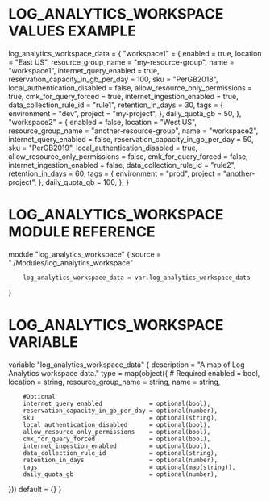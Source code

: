 # LOG_ANALYTICS_WORKSPACE VALUES EXAMPLE
  log_analytics_workspace_data = {
    "workspace1" = {
      enabled                            = true,
      location                           = "East US",
      resource_group_name                = "my-resource-group",
      name                               = "workspace1",
      internet_query_enabled             = true,
      reservation_capacity_in_gb_per_day = 100,
      sku                                = "PerGB2018",
      local_authentication_disabled      = false,
      allow_resource_only_permissions    = true,
      cmk_for_query_forced               = true,
      internet_ingestion_enabled         = true,
      data_collection_rule_id            = "rule1",
      retention_in_days                  = 30,
      tags                               = {
        environment = "dev",
        project     = "my-project",
      },
      daily_quota_gb                     = 50,
    },
    "workspace2" = {
      enabled                            = false,
      location                           = "West US",
      resource_group_name                = "another-resource-group",
      name                               = "workspace2",
      internet_query_enabled             = false,
      reservation_capacity_in_gb_per_day = 50,
      sku                                = "PerGB2019",
      local_authentication_disabled      = true,
      allow_resource_only_permissions    = false,
      cmk_for_query_forced               = false,
      internet_ingestion_enabled         = false,
      data_collection_rule_id            = "rule2",
      retention_in_days                  = 60,
      tags                               = {
        environment = "prod",
        project     = "another-project",
      },
      daily_quota_gb                     = 100,
    },
  }

# LOG_ANALYTICS_WORKSPACE MODULE REFERENCE
module "log_analytics_workspace" {
        source = "./Modules/log_analytics_workspace"

        log_analytics_workspace_data = var.log_analytics_workspace_data
}

# LOG_ANALYTICS_WORKSPACE VARIABLE
variable "log_analytics_workspace_data" {
  description = "A map of Log Analytics workspace data."
  type = map(object({
        # Required
        enabled                            = bool,
        location                           = string,
        resource_group_name                = string,
        name                               = string,

        #Optional
        internet_query_enabled             = optional(bool),
        reservation_capacity_in_gb_per_day = optional(number),
        sku                                = optional(string),
        local_authentication_disabled      = optional(bool),
        allow_resource_only_permissions    = optional(bool),
        cmk_for_query_forced               = optional(bool),
        internet_ingestion_enabled         = optional(bool),
        data_collection_rule_id            = optional(string),
        retention_in_days                  = optional(number),
        tags                               = optional(map(string)),
        daily_quota_gb                     = optional(number),
  }))
  default = {}
}
